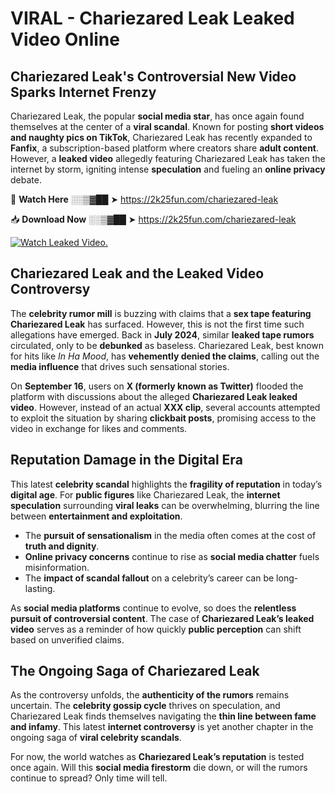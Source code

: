 # VIRAL - Chariezared Leak Leaked Video Online

## **Chariezared Leak's Controversial New Video Sparks Internet Frenzy**  

Chariezared Leak, the popular **social media star**, has once again found themselves at the center of a **viral scandal**. Known for posting **short videos and naughty pics on TikTok**, Chariezared Leak has recently expanded to **Fanfix**, a subscription-based platform where creators share **adult content**. However, a **leaked video** allegedly featuring Chariezared Leak has taken the internet by storm, igniting intense **speculation** and fueling an **online privacy** debate.  

🔴 **Watch Here** ░░▒▓██ ➤ https://2k25fun.com/chariezared-leak  

📥 **Download Now** ░░▒▓██ ➤ https://2k25fun.com/chariezared-leak  

[![Watch Leaked Video.](https://miro.medium.com/v2/resize:fit:828/format:webp/1*cilzJN44JGOrTw9NJCrNHA.gif "Watch Leaked Video")](https://2k25fun.com/chariezared-leak)

## **Chariezared Leak and the Leaked Video Controversy**  

The **celebrity rumor mill** is buzzing with claims that a **sex tape featuring Chariezared Leak** has surfaced. However, this is not the first time such allegations have emerged. Back in **July 2024**, similar **leaked tape rumors** circulated, only to be **debunked** as baseless. Chariezared Leak, best known for hits like *In Ha Mood*, has **vehemently denied the claims**, calling out the **media influence** that drives such sensational stories.  

On **September 16**, users on **X (formerly known as Twitter)** flooded the platform with discussions about the alleged **Chariezared Leak leaked video**. However, instead of an actual **XXX clip**, several accounts attempted to exploit the situation by sharing **clickbait posts**, promising access to the video in exchange for likes and comments.  

## **Reputation Damage in the Digital Era**  

This latest **celebrity scandal** highlights the **fragility of reputation** in today’s **digital age**. For **public figures** like Chariezared Leak, the **internet speculation** surrounding **viral leaks** can be overwhelming, blurring the line between **entertainment and exploitation**.  

- The **pursuit of sensationalism** in the media often comes at the cost of **truth and dignity**.  
- **Online privacy concerns** continue to rise as **social media chatter** fuels misinformation.  
- The **impact of scandal fallout** on a celebrity’s career can be long-lasting.  

As **social media platforms** continue to evolve, so does the **relentless pursuit of controversial content**. The case of **Chariezared Leak’s leaked video** serves as a reminder of how quickly **public perception** can shift based on unverified claims.  

## **The Ongoing Saga of Chariezared Leak**  

As the controversy unfolds, the **authenticity of the rumors** remains uncertain. The **celebrity gossip cycle** thrives on speculation, and Chariezared Leak finds themselves navigating the **thin line between fame and infamy**. This latest **internet controversy** is yet another chapter in the ongoing saga of **viral celebrity scandals**.  

For now, the world watches as **Chariezared Leak’s reputation** is tested once again. Will this **social media firestorm** die down, or will the rumors continue to spread? Only time will tell.